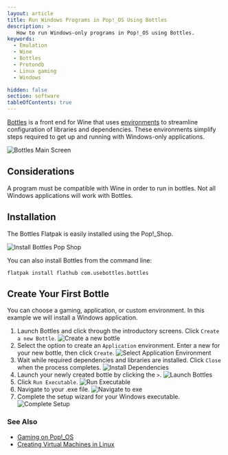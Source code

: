 ```yaml
---
layout: article
title: Run Windows Programs in Pop!_OS Using Bottles
description: >
   How to run Windows-only programs in Pop!_OS using Bottles.
keywords:
  - Emulation
  - Wine
  - Bottles
  - Protondb
  - Linux gaming
  - Windows 

hidden: false
section: software
tableOfContents: true
---
```


[Bottles](https://docs.usebottles.com/) is a front end for Wine that uses <u>environments</u> to streamline configuration of libraries and dependencies. These environments simplify steps required to get up and running with Windows-only applications.

![Bottles Main Screen](/images/using-bottles/bottles-main-screen.png)

## Considerations

A program must be compatible with Wine in order to run in bottles. Not all Windows applications will work with Bottles.

## Installation

The Bottles Flatpak is easily installed using the Pop!\_Shop.

![Install Bottles Pop Shop](/images/using-bottles/install-bottles-pop-shop.png)

You can also install Bottles from the command line:

```
flatpak install flathub com.usebottles.bottles
```

## Create Your First Bottle

You can choose a gaming, application, or custom environment. In this example we will install a Windows application.

1. Launch Bottles and click through the introductory screens. Click `Create a new Bottle`.
  ![Create a new bottle](/images/using-bottles/create-new-bottle.png)
2. Select the option to create an `Application` environment. Enter a new for your new bottle, then click `Create`.
  ![Select Application Environment](/images/using-bottles/select-application-environment.png)
3. Wait while required dependencies and libraries are installed. Click `Close` when the process completes.
  ![Install Dependencies](/images/using-bottles/install-dependencies.png)
4. Launch your newly created bottle by clicking the `>`.
  ![Launch Bottles](/images/using-bottles/launch-bottle.png)
5. Click `Run Executable`.
  ![Run Executable](/images/using-bottles/run-executable.png)
6. Navigate to your .exe file.
  ![Navigate to exe](/images/using-bottles/navigate-to-exe.png)
7. Complete the setup wizard for your Windows executable.
  ![Complete Setup](/images/using-bottles/complete-setup.png)


### See Also

- [Gaming on Pop!\_OS](/articles/linux-gaming/)
- [Creating Virtual Machines in Linux](/articles/virtualization/)
